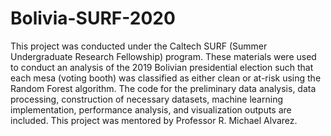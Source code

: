 # Bolivia-SURF-2020
This project was conducted under the Caltech SURF (Summer Undergraduate Research Fellowship) program.  These materials were used to conduct an analysis of the 2019 Bolivian presidential election such that each mesa (voting booth) was classified as either clean or at-risk using the Random Forest algorithm.  The code for the preliminary data analysis, data processing, construction of necessary datasets, machine learning implementation, performance analysis, and visualization outputs are included.  This project was mentored by Professor R. Michael Alvarez.
